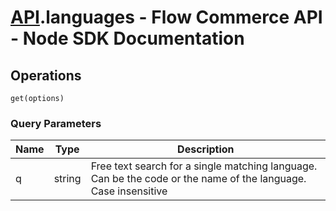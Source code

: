 # [API](README.md).languages - Flow Commerce API - Node SDK Documentation

## Operations

`get(options)`


### Query Parameters

| Name  | Type | Description |
| ---- | ---- | ---- |
| q | string | Free text search for a single matching language. Can be the code or the name of the language. Case insensitive |


